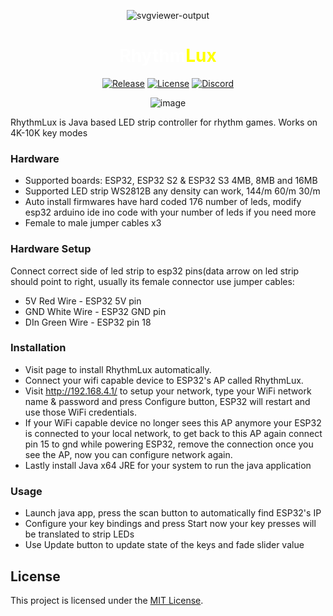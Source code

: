

<div align="center">

![svgviewer-output](https://github.com/serifpersia/rhythmlux/assets/62844718/7702dad8-64a9-4fbc-99ef-c1121bdd2cab)

<h1><span class="piano-text" style="color: white;">Rhythm</span><span class="lux-text" style="color: yellow;">Lux</span></h1>   

[![Release](https://img.shields.io/github/release/serifpersia/rhythmlux.svg?style=flat-square)](https://github.com/serifpersia/rhythmlux/releases)
[![License](https://img.shields.io/github/license/serifpersia/rhythmlux?color=blue&style=flat-square)](https://raw.githubusercontent.com/serifpersia/rhythmlux/master/LICENSE)
[![Discord](https://img.shields.io/discord/1077195120950120458.svg?colorB=blue&label=discord&style=flat-square)](https://discord.gg/MAypyD7k86)
</div>

<div align="center">
 
![image](https://github.com/serifpersia/rhythmlux/assets/62844718/41110702-1293-4566-8bed-04a51290b5d1)


</div>

RhythmLux is Java based LED strip controller for rhythm games. Works on 4K-10K key modes

### Hardware
- Supported boards: ESP32, ESP32 S2 & ESP32 S3 4MB, 8MB and 16MB
- Supported LED strip WS2812B any density can work, 144/m 60/m 30/m
- Auto install firmwares have hard coded 176 number of leds, modify esp32 arduino ide ino code
 with your number of leds if you need more
- Female to male jumper cables x3

### Hardware Setup
Connect correct side of led strip to esp32 pins(data arrow on led strip should point to right, usually its female connector
use jumper cables:
- 5V Red Wire - ESP32 5V pin
- GND White Wire - ESP32 GND pin
- DIn Green Wire - ESP32 pin 18

### Installation
- Visit page to install RhythmLux automatically.
- Connect your wifi capable device to ESP32's AP called RhythmLux.
- Visit http://192.168.4.1/ to setup your network, type your WiFi network name & password and press Configure button, ESP32 will restart and use those WiFi credentials.
- If your WiFi capable device no longer sees this AP anymore your ESP32 is connected to your local network, to get back to this AP again connect pin 15 to gnd while powering ESP32,
remove the connection once you see the AP, now you can configure network again.
- Lastly install Java x64 JRE for your system to run the java application

### Usage
- Launch java app, press the scan button to automatically find ESP32's IP
- Configure your key bindings and press Start now your key presses will be translated to strip LEDs
- Use Update button to update state of the keys and fade slider value

## License
This project is licensed under the [MIT License](LICENSE).

